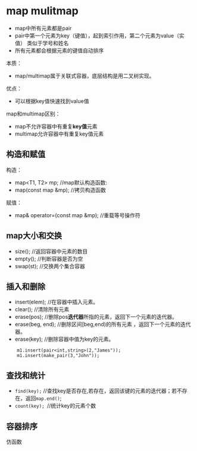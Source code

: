 # map mulitmap

+ map中所有元素都是pair
+ pair中第一个元素为key（键值），起到索引作用，第二个元素为value（实值） 类似于学号和姓名   
+ 所有元素都会根据元素的键值自动排序

本质：
+ map/multimap属于关联式容器，底层结构是用二叉树实现。

优点：

+ 可以根据key值快速找到value值

map和multimap区别：
+ map不允许容器中有重复**key值**元素
+ multimap允许容器中有重复key值元素

## 构造和赋值

构造：
+ map<T1, T2> mp; //map默认构造函数:
+ map(const map &mp); //拷贝构造函数

赋值：
+ map& operator=(const map &mp); //重载等号操作符

## map大小和交换

+ size(); //返回容器中元素的数目
+ empty(); //判断容器是否为空
+ swap(st); //交换两个集合容器

## 插入和删除

+ insert(elem); //在容器中插入元素。
+ clear(); //清除所有元素
+ erase(pos); //删除pos**迭代器**所指的元素，返回下一个元素的迭代器。
+ erase(beg, end); //删除区间[beg,end)的所有元素 ，返回下一个元素的迭代器。
+ erase(key); //删除容器中值为key的元素。

```
    m1.insert(pair<int,string>(2,"James"));
    m1.insert(make_pair(3,"John"));
```

## 查找和统计

+ `find(key);` //查找key是否存在,若存在，返回该键的元素的迭代器；若不存在，返回`map.end()`;
+ `count(key); `//统计key的元素个数

## 容器排序

仿函数